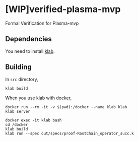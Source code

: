 # [WIP]verified-plasma-mvp
Formal Verification for Plasma-mvp

## Dependencies
You need to install [klab](https://github.com/dapphub/klab).

## Building
In `src` directory, 
```
klab build 
```

When you use klab with docker, 
```
docker run --rm -it -v $(pwd):/docker --name klab klab
klab server
```
```
docker exec -it klab bash
cd /docker
klab build
klab run --spec out/specs/proof-RootChain_operator_succ.k
```
